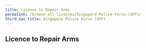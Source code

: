 ```yaml
---
title: Licence to Repair Arms
permalink: /browse-all-licences/Singapore-Police-Force-(SPF)/
third_nav_title: Singapore Police Force (SPF)
---
```

## Licence to Repair Arms
